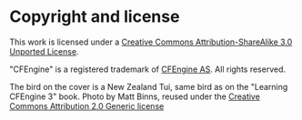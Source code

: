 # Copyright and license

This work is licensed under a [Creative Commons Attribution-ShareAlike 3.0 Unported License](http://creativecommons.org/licenses/by-sa/3.0/).

"CFEngine" is a registered trademark of [CFEngine AS](http://www.cfengine.com). All rights reserved.

The bird on the cover is a New Zealand Tui, same bird as on the "Learning CFEngine 3" book. Photo by Matt Binns, reused under the [Creative Commons Attribution 2.0 Generic license](http://creativecommons.org/licenses/by/2.0/deed.en)
